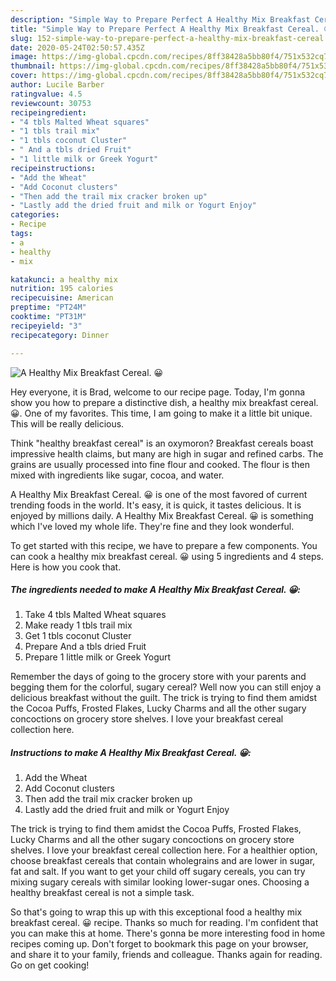 ```yaml
---
description: "Simple Way to Prepare Perfect A Healthy Mix Breakfast Cereal. 😀"
title: "Simple Way to Prepare Perfect A Healthy Mix Breakfast Cereal. 😀"
slug: 152-simple-way-to-prepare-perfect-a-healthy-mix-breakfast-cereal
date: 2020-05-24T02:50:57.435Z
image: https://img-global.cpcdn.com/recipes/8ff38428a5bb80f4/751x532cq70/a-healthy-mix-breakfast-cereal-😀-recipe-main-photo.jpg
thumbnail: https://img-global.cpcdn.com/recipes/8ff38428a5bb80f4/751x532cq70/a-healthy-mix-breakfast-cereal-😀-recipe-main-photo.jpg
cover: https://img-global.cpcdn.com/recipes/8ff38428a5bb80f4/751x532cq70/a-healthy-mix-breakfast-cereal-😀-recipe-main-photo.jpg
author: Lucile Barber
ratingvalue: 4.5
reviewcount: 30753
recipeingredient:
- "4 tbls Malted Wheat squares"
- "1 tbls trail mix"
- "1 tbls coconut Cluster"
- " And a tbls dried Fruit"
- "1 little milk or Greek Yogurt"
recipeinstructions:
- "Add the Wheat"
- "Add Coconut clusters"
- "Then add the trail mix cracker broken up"
- "Lastly add the dried fruit and milk or Yogurt Enjoy"
categories:
- Recipe
tags:
- a
- healthy
- mix

katakunci: a healthy mix 
nutrition: 195 calories
recipecuisine: American
preptime: "PT24M"
cooktime: "PT31M"
recipeyield: "3"
recipecategory: Dinner

---
```



![A Healthy Mix Breakfast Cereal. 😀](https://img-global.cpcdn.com/recipes/8ff38428a5bb80f4/751x532cq70/a-healthy-mix-breakfast-cereal-😀-recipe-main-photo.jpg)

Hey everyone, it is Brad, welcome to our recipe page. Today, I'm gonna show you how to prepare a distinctive dish, a healthy mix breakfast cereal. 😀. One of my favorites. This time, I am going to make it a little bit unique. This will be really delicious.

Think &#34;healthy breakfast cereal&#34; is an oxymoron? Breakfast cereals boast impressive health claims, but many are high in sugar and refined carbs. The grains are usually processed into fine flour and cooked. The flour is then mixed with ingredients like sugar, cocoa, and water.

A Healthy Mix Breakfast Cereal. 😀 is one of the most favored of current trending foods in the world. It's easy, it is quick, it tastes delicious. It is enjoyed by millions daily. A Healthy Mix Breakfast Cereal. 😀 is something which I've loved my whole life. They're fine and they look wonderful.


To get started with this recipe, we have to prepare a few components. You can cook a healthy mix breakfast cereal. 😀 using 5 ingredients and 4 steps. Here is how you cook that.

<!--inarticleads1-->

##### The ingredients needed to make A Healthy Mix Breakfast Cereal. 😀:

1. Take 4 tbls Malted Wheat squares
1. Make ready 1 tbls trail mix
1. Get 1 tbls coconut Cluster
1. Prepare  And a tbls dried Fruit
1. Prepare 1 little milk or Greek Yogurt


Remember the days of going to the grocery store with your parents and begging them for the colorful, sugary cereal? Well now you can still enjoy a delicious breakfast without the guilt. The trick is trying to find them amidst the Cocoa Puffs, Frosted Flakes, Lucky Charms and all the other sugary concoctions on grocery store shelves. I love your breakfast cereal collection here. 

<!--inarticleads2-->

##### Instructions to make A Healthy Mix Breakfast Cereal. 😀:

1. Add the Wheat
1. Add Coconut clusters
1. Then add the trail mix cracker broken up
1. Lastly add the dried fruit and milk or Yogurt Enjoy


The trick is trying to find them amidst the Cocoa Puffs, Frosted Flakes, Lucky Charms and all the other sugary concoctions on grocery store shelves. I love your breakfast cereal collection here. For a healthier option, choose breakfast cereals that contain wholegrains and are lower in sugar, fat and salt. If you want to get your child off sugary cereals, you can try mixing sugary cereals with similar looking lower-sugar ones. Choosing a healthy breakfast cereal is not a simple task. 

So that's going to wrap this up with this exceptional food a healthy mix breakfast cereal. 😀 recipe. Thanks so much for reading. I'm confident that you can make this at home. There's gonna be more interesting food in home recipes coming up. Don't forget to bookmark this page on your browser, and share it to your family, friends and colleague. Thanks again for reading. Go on get cooking!
